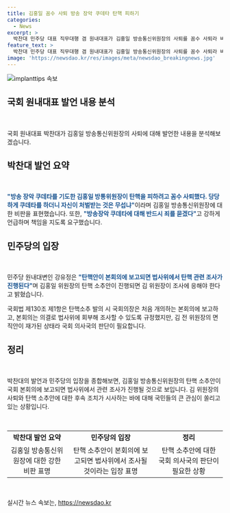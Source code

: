 ```yaml
---
title: 김홍일 꼼수 사퇴 방송 장악 쿠데타 탄핵 피하기
categories:
  - News
excerpt: >
  박찬대 민주당 대표 직무대행 겸 원내대표가 김홍일 방송통신위원장의 사퇴를 꼼수 사퇴라 비판하며 규탄하고, 김 홍일 위원장에 대한 탄핵 소추안을 당론 발의했다. 국회법 제130조 제1항에 따르면 탄핵 소추 발의 시 국회의장은 본회의에 보고하고, 의결로 법사위에 회부해 조사할 수 있도록 규정돼 있다. 현재 김 위원장의 면직안이 재가된 상태이기 때문에 국회 의사국의 판단이 필요하다.   박찬대, 김홍일 사퇴 비판… 민주당, 김 위원장 탄핵 당론 발의
feature_text: >
  박찬대 민주당 대표 직무대행 겸 원내대표가 김홍일 방송통신위원장의 사퇴를 꼼수 사퇴라 비판하며 규탄하고, 김 홍일 위원장에 대한 탄핵 소추안을 당론 발의했다. 국회법 제130조 제1항에 따르면 탄핵 소추 발의 시 국회의장은 본회의에 보고하고, 의결로 법사위에 회부해 조사할 수 있도록 규정돼 있다. 현재 김 위원장의 면직안이 재가된 상태이기 때문에 국회 의사국의 판단이 필요하다.   박찬대, 김홍일 사퇴 비판… 민주당, 김 위원장 탄핵 당론 발의
image: 'https://newsdao.kr/res/images/meta/newsdao_breakingnews.jpg'
---
```


<p><img src="https://newsdao.kr/res/images/meta/newsdao_breakingnews.jpg" alt="implanttips 속보" /></p>

<h2 data-ke-size="size26">국회 원내대표 발언 내용 분석</h2>

<p data-ke-size="size16">&nbsp;</p>

<p>국회 원내대표 박찬대가 김홍일 방송통신위원장의 사퇴에 대해 발언한 내용을 분석해보겠습니다.</p>

<h2 data-ke-size="size24">박찬대 발언 요약</h2>

<p data-ke-size="size16">&nbsp;</p>

<p><b><span style="color: #1a5490;">"방송 장악 쿠데타를 기도한 김홍일 방통위원장이 탄핵을 피하려고 꼼수 사퇴했다. 당당하게 쿠데타를 하더니 자신이 처벌받는 것은 무섭냐"</span></b>이라며 김홍일 방송통신위원장에 대한 비판을 표현했습니다. 또한, <b><span style="color: #1a5490;">"방송장악 쿠데타에 대해 반드시 죄를 묻겠다"</span></b>고 강하게 언급하며 책임을 지도록 요구했습니다.</p>

<h2 data-ke-size="size24">민주당의 입장</h2>

<p data-ke-size="size16">&nbsp;</p>

<p>민주당 원내대변인 강유정은 <b><span style="color: #1a5490;">"탄핵안이 본회의에 보고되면 법사위에서 탄핵 관련 조사가 진행된다"</span></b>며 김홍일 위원장의 탄핵 소추안이 진행되면 김 위원장이 조사에 응해야 한다고 밝혔습니다.</p>

<p>국회법 제130조 제1항은 탄핵소추 발의 시 국회의장은 처음 개의하는 본회의에 보고하고, 본회의는 의결로 법사위에 회부해 조사할 수 있도록 규정했지만, 김 전 위원장의 면직안이 재가된 상태라 국회 의사국의 판단이 필요합니다.</p>

<h2 data-ke-size="size24">정리</h2>

<p data-ke-size="size16">&nbsp;</p>

<p>박찬대의 발언과 민주당의 입장을 종합해보면, 김홍일 방송통신위원장의 탄핵 소추안이 국회 본회의에 보고되면 법사위에서 관련 조사가 진행될 것으로 보입니다. 김 위원장의 사퇴와 탄핵 소추안에 대한 후속 조치가 시사하는 바에 대해 국민들의 큰 관심이 쏠리고 있는 상황입니다.</p>

<p data-ke-size="size16">&nbsp;</p>

<table>
    <tr>
        <td style="text-align: center; height: 17px;"><b>박찬대 발언 요약</b></td>
        <td style="text-align: center; height: 17px;"><b>민주당의 입장</b></td>
        <td style="text-align: center; height: 17px;"><b>정리</b></td>
    </tr>
    <tr>
        <td style="text-align: center;">김홍일 방송통신위원장에 대한 강한 비판 표명</td>
        <td style="text-align: center;">탄핵 소추안이 본회의에 보고되면 법사위에서 조사될 것이라는 입장 표명</td>
        <td style="text-align: center;">탄핵 소추안에 대한 국회 의사국의 판단이 필요한 상황</td>
    </tr>
</table>

<p data-ke-size="size16">&nbsp;</p>
실시간 뉴스 속보는, <a href="https://newsdao.kr" rel="dofollow">https://newsdao.kr</a>


